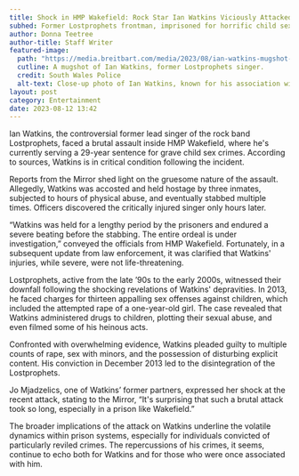 ```yaml
---
title: Shock in HMP Wakefield: Rock Star Ian Watkins Viciously Attacked Behind Bars!
subhed: Former Lostprophets frontman, imprisoned for horrific child sex crimes, faces near-death encounter with inmates.
author: Donna Teetree
author-title: Staff Writer
featured-image: 
  path: "https://media.breitbart.com/media/2023/08/ian-watkins-mugshot-640x480.jpg"
  cutline: A mugshot of Ian Watkins, former Lostprophets singer.
  credit: South Wales Police
  alt-text: Close-up photo of Ian Watkins, known for his association with the band Lostprophets.
layout: post
category: Entertainment
date: 2023-08-12 13:42
---
```


Ian Watkins, the controversial former lead singer of the rock band Lostprophets, faced a brutal assault inside HMP Wakefield, where he's currently serving a 29-year sentence for grave child sex crimes. According to sources, Watkins is in critical condition following the incident.

Reports from the Mirror shed light on the gruesome nature of the assault. Allegedly, Watkins was accosted and held hostage by three inmates, subjected to hours of physical abuse, and eventually stabbed multiple times. Officers discovered the critically injured singer only hours later.

“Watkins was held for a lengthy period by the prisoners and endured a severe beating before the stabbing. The entire ordeal is under investigation,” conveyed the officials from HMP Wakefield. Fortunately, in a subsequent update from law enforcement, it was clarified that Watkins' injuries, while severe, were not life-threatening.

Lostprophets, active from the late ’90s to the early 2000s, witnessed their downfall following the shocking revelations of Watkins' depravities. In 2013, he faced charges for thirteen appalling sex offenses against children, which included the attempted rape of a one-year-old girl. The case revealed that Watkins administered drugs to children, plotting their sexual abuse, and even filmed some of his heinous acts.

Confronted with overwhelming evidence, Watkins pleaded guilty to multiple counts of rape, sex with minors, and the possession of disturbing explicit content. His conviction in December 2013 led to the disintegration of the Lostprophets.

Jo Mjadzelics, one of Watkins’ former partners, expressed her shock at the recent attack, stating to the Mirror, “It's surprising that such a brutal attack took so long, especially in a prison like Wakefield.”

The broader implications of the attack on Watkins underline the volatile dynamics within prison systems, especially for individuals convicted of particularly reviled crimes. The repercussions of his crimes, it seems, continue to echo both for Watkins and for those who were once associated with him.

